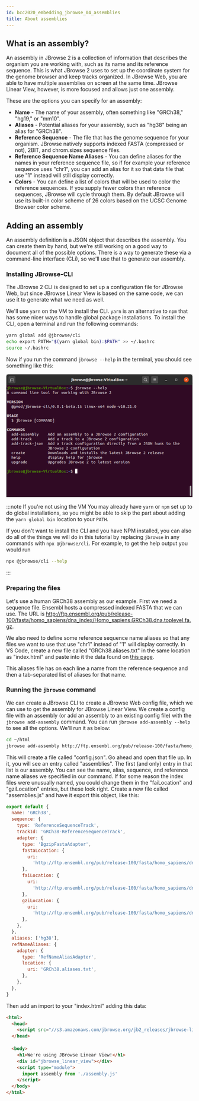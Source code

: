 ```yaml
---
id: bcc2020_embedding_jbrowse_04_assemblies
title: About assemblies
---
```


## What is an assembly?

An assembly in JBrowse 2 is a collection of information that describes the
organism you are working with, such as its name and its reference sequence. This
is what JBrowse 2 uses to set up the coordinate system for the genome browser
and keep tracks organized. In JBrowse Web, you are able to have multiple
assemblies on screen at the same time. JBrowse Linear View, however, is more
focused and allows just one assembly.

These are the options you can specify for an assembly:

- **Name** - The name of your assembly, often something like "GRCh38," "hg19,"
  or "mm10".
- **Aliases** - Potential aliases for your assembly, such as "hg38" being an
  alias for "GRCh38".
- **Reference Sequence** - The file that has the genome sequence for your
  organism. JBrowse natively supports indexed FASTA (compressed or not), 2BIT, and
  chrom.sizes sequence files.
- **Reference Sequence Name Aliases** - You can define aliases for the names in
  your reference sequence file, so if for example your reference sequence uses
  "chr1", you can add an alias for it so that data file that use "1" instead will
  still display correctly.
- **Colors** - You can define a list of colors that will be used to color the
  reference sequences. If you supply fewer colors than reference sequences,
  JBrowse will cycle through them. By default JBrowse will use its built-in color
  scheme of 26 colors based on the UCSC Genome Browser color scheme.

## Adding an assembly

An assembly definition is a JSON object that describes the assembly. You can
create them by hand, but we're still working on a good way to document all of
the possible options. There is a way to generate these via a command-line
interface (CLi), so we'll use that to generate our assembly.

### Installing JBrowse-CLI

The JBrowse 2 CLI is designed to set up a configuration file for JBrowse Web,
but since JBrowse Linear View is based on the same code, we can use it to
generate what we need as well.

We'll use `yarn` on the VM to install the CLI. `yarn` is an alternative to `npm`
that has some nicer ways to handle global package installations. To install the
CLI, open a terminal and run the following commands:

```sh
yarn global add @jbrowse/cli
echo export PATH="$(yarn global bin):$PATH" >> ~/.bashrc
source ~/.bashrc
```

Now if you run the command `jbrowse --help` in the terminal, you should see
something like this:

![The output of `jbrowse --help` in a terminal](./img/bcc2020_jbrowse_help.png)

:::note If you're not using the VM
You may already have `yarn` or `npm` set up to do global installations, so you
might be able to skip the part about adding the `yarn global bin` location to
your `PATH`.

If you don't want to install the CLI and you have NPM installed, you can also do
all of the things we will do in this tutorial by replacing `jbrowse` in any
commands with `npx @jbrowse/cli`. For example, to get the help output you
would run

```sh
npx @jbrowse/cli --help
```

:::

### Preparing the files

Let's use a human GRCh38 assembly as our example. First we need a sequence file.
Ensembl hosts a compressed indexed FASTA that we can use. The URL is
http://ftp.ensembl.org/pub/release-100/fasta/homo_sapiens/dna_index/Homo_sapiens.GRCh38.dna.toplevel.fa.gz.

We also need to define some reference sequence name aliases so that any files we
want to use that use "chr1" instead of "1" will display correctly. In VS Code,
create a new file called "GRCh38.aliases.txt" in the same location as
"index.html" and paste into it the data found on
[this page](bcc2020_embedding_jbrowse_aliases).

This aliases file has on each line a name from the reference sequence and then a
tab-separated list of aliases for that name.

### Running the `jbrowse` command

We can create a JBrowse CLI to create a JBrowse Web config file, which we can
use to get the assembly for JBrowse Linear View. We create a config file with an
assembly (or add an assembly to an existing config file) with the
`jbrowse add-assembly` command. You can run `jbrowse add-assembly --help` to see
all the options. We'll run it as below:

```sh
cd ~/html
jbrowse add-assembly http://ftp.ensembl.org/pub/release-100/fasta/homo_sapiens/dna_index/Homo_sapiens.GRCh38.dna.toplevel.fa.gz --name GRCh38 --alias hg38 --refNameAliases GRCh38.aliases.txt --skipCheck
```

This will create a file called "config.json". Go ahead and open that file up. In
it, you will see an entry called "assemblies". The first (and only) entry in
that list is our assembly. You can see the name, alias, sequence, and reference
name aliases we specified in our command. If for some reason the index files
were unusually named, you could change them in the "faiLocation" and
"gziLocation" entries, but these look right. Create a new file called
"assemblies.js" and have it export this object, like this:

```javascript title="assemblies.js"
export default {
  name: 'GRCh38',
  sequence: {
    type: 'ReferenceSequenceTrack',
    trackId: 'GRCh38-ReferenceSequenceTrack',
    adapter: {
      type: 'BgzipFastaAdapter',
      fastaLocation: {
        uri:
          'http://ftp.ensembl.org/pub/release-100/fasta/homo_sapiens/dna_index/Homo_sapiens.GRCh38.dna.toplevel.fa.gz',
      },
      faiLocation: {
        uri:
          'http://ftp.ensembl.org/pub/release-100/fasta/homo_sapiens/dna_index/Homo_sapiens.GRCh38.dna.toplevel.fa.gz.fai',
      },
      gziLocation: {
        uri:
          'http://ftp.ensembl.org/pub/release-100/fasta/homo_sapiens/dna_index/Homo_sapiens.GRCh38.dna.toplevel.fa.gz.gzi',
      },
    },
  },
  aliases: ['hg38'],
  refNameAliases: {
    adapter: {
      type: 'RefNameAliasAdapter',
      location: {
        uri: 'GRCh38.aliases.txt',
      },
    },
  },
}
```

Then add an import to your "index.html" adding this data:

```html {10-12} title="index.html"
<html>
  <head>
    <script src="//s3.amazonaws.com/jbrowse.org/jb2_releases/jbrowse-linear-view/jbrowse-linear-view@v0.0.1-beta.0/umd/jbrowse-linear-view.js"></script>
  </head>

  <body>
    <h1>We're using JBrowse Linear View!</h1>
    <div id="jbrowse_linear_view"></div>
    <script type="module">
      import assembly from './assembly.js'
    </script>
  </body>
</html>
```
